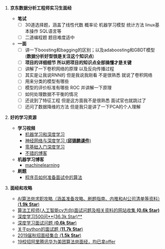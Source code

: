 1. **京东数据分析工程师实习生面经**
    - **笔试**
        + [ ] 30道选择题，涵盖了线性代数 概率论 机器学习模型 统计方法 linux基本操作 SQL语言等
        + [ ] 二道编程题 题目难度适中
    - **一面**
        - [ ] 讲一下boosting和bagging的区别；以及adaboosting和GBDT模型(**数据分析好型很是关注这个知识点**)
        + [ ] **项目的详细细节 所以把项目的知识点全部搞懂才是关键**
        + [ ] 讲解了一下卷积网络的原理 以及反向传播过程
        + [ ] 其实是让我说RNN的 但是我说我刚看 不是很熟悉 就说了卷积网络
        + [ ] 用来分类的模型有哪些
        + [ ] 模型的评价标准有哪些 ROC 并讲解一下原理
        + [ ] 如何处理数据不平衡的情况
        + [ ] 还说到了特征工程 但是这方面我不是很熟悉 面试官也就跳过了
        + [ ] 还问了数据降维的方法 但是我只是讲了一下PCA的个人理解 

2. **好的学习资源**
    - **学习视频**
        + [机器学习和深度学习](<https://ai.yanxishe.com/page/blogDetail/9468>)
        + [神经网络与深度学习 (**邱锡鹏课件**)](https://nndl.github.io/)
        + [零基础入门深度学习](https://www.zybuluo.com/hanbingtao/note/433855)
        + [不错的博客](https://www.cnblogs.com/maybe2030/p/4665837.html)
    - **机器学习博客**
        + [machinelearning](https://github.com/ljpzzz/machinelearning)
    - **刷题**
        + [程序员如何准备面试中的算法](<https://wizardforcel.gitbooks.io/the-art-of-programming-by-july/content/00.01.html>)

3. **面经和攻略**
    + [AI算法岗求职攻略（涵盖准备攻略、刷题指南、内推和AI公司清单等资料）(**1.9k Star**)](https://github.com/amusi/AI-Job-Notes)
    + [算法工程师(人工智能cv方向)面试问题及相关资料的网站收集 **(0.6k Star)**](https://github.com/lcylmhlcy/Awesome-algorithm-interview)
    + [深度学习500问**(36.3k Star)**](https://github.com/scutan90/DeepLearning-500-questions)
    + [深度学习面试问题 (**0.6k Star**)](https://github.com/elviswf/DeepLearningBookQA_cn)
    + [关于python的面试题 (**11.7k Star**)](https://github.com/taizilongxu/interview_python)
    + [2019届秋招面经集合 (**1.5k Star**)](https://github.com/zslomo/2019-Autumn-recruitment-experience)
    + [19校招阿里腾讯华为美团算法岗面经，均已拿offer](https://zhuanlan.zhihu.com/p/43981585)


